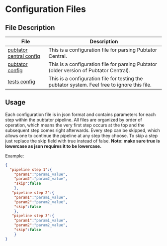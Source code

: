 # Configuration Files

## File Description

| File | Description |
| --- | --- | 
| [pubtator central config](pubtator_central_config.json) | This is a configuration file for parsing Pubtator Central. |
| [pubtator config](pubtator_config.json) | This is a configuration file for parsing Pubtator (older version of Pubtator Central). |
| [tests config](tests_config.json) | This is a configuration file for testing the pubtator system. Feel free to ignore this file. |

## Usage

Each configuration file is in json format and contains parameters for each step within the pubtator pipeline. 
All files are organized by order of operation, which means the very first step occurs at the top and the subsequent step comes right afterwards.
Every step can be skipped, which allows one to continue the pipeline at any step they choose. 
To skip a step just replace the skip field with true instead of false. 
**Note: make sure true is lowercase as json requires it to be lowercase.**

Example:
```json
{
  "pipeline step 1":{
    "param1":"param1_value",
    "param2":"param2_value",
    "skip":false
    },
   "pipeline step 2":{
    "param1":"param1_value",
    "param2":"param2_value",
    "skip":false
    },
   "pipeline step 3":{
    "param1":"param1_value",
    "param2":"param2_value",
    "skip":false
    }
}
```
